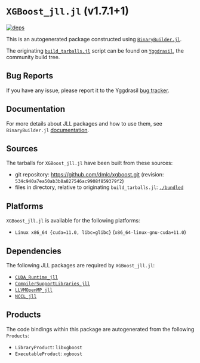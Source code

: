 # `XGBoost_jll.jl` (v1.7.1+1)

[![deps](https://juliahub.com/docs/XGBoost_jll/deps.svg)](https://juliahub.com/ui/Packages/XGBoost_jll/AJezb?page=2)

This is an autogenerated package constructed using [`BinaryBuilder.jl`](https://github.com/JuliaPackaging/BinaryBuilder.jl).

The originating [`build_tarballs.jl`](https://github.com/JuliaPackaging/Yggdrasil/blob/18b17cf78f95992e7d7a032dc099839efccb9040/X/XGBoost/build_tarballs.jl) script can be found on [`Yggdrasil`](https://github.com/JuliaPackaging/Yggdrasil/), the community build tree.

## Bug Reports

If you have any issue, please report it to the Yggdrasil [bug tracker](https://github.com/JuliaPackaging/Yggdrasil/issues).

## Documentation

For more details about JLL packages and how to use them, see `BinaryBuilder.jl` [documentation](https://docs.binarybuilder.org/stable/jll/).

## Sources

The tarballs for `XGBoost_jll.jl` have been built from these sources:

* git repository: https://github.com/dmlc/xgboost.git (revision: `534c940a7ea50ab3b8a827546ac9908f859379f2`)
* files in directory, relative to originating `build_tarballs.jl`: [`./bundled`](https://github.com/JuliaPackaging/Yggdrasil/tree/18b17cf78f95992e7d7a032dc099839efccb9040/X/XGBoost/bundled)

## Platforms

`XGBoost_jll.jl` is available for the following platforms:

* `Linux x86_64 {cuda=11.0, libc=glibc}` (`x86_64-linux-gnu-cuda+11.0`)

## Dependencies

The following JLL packages are required by `XGBoost_jll.jl`:

* [`CUDA_Runtime_jll`](https://github.com/JuliaBinaryWrappers/CUDA_Runtime_jll.jl)
* [`CompilerSupportLibraries_jll`](https://github.com/JuliaBinaryWrappers/CompilerSupportLibraries_jll.jl)
* [`LLVMOpenMP_jll`](https://github.com/JuliaBinaryWrappers/LLVMOpenMP_jll.jl)
* [`NCCL_jll`](https://github.com/JuliaBinaryWrappers/NCCL_jll.jl)

## Products

The code bindings within this package are autogenerated from the following `Products`:

* `LibraryProduct`: `libxgboost`
* `ExecutableProduct`: `xgboost`

